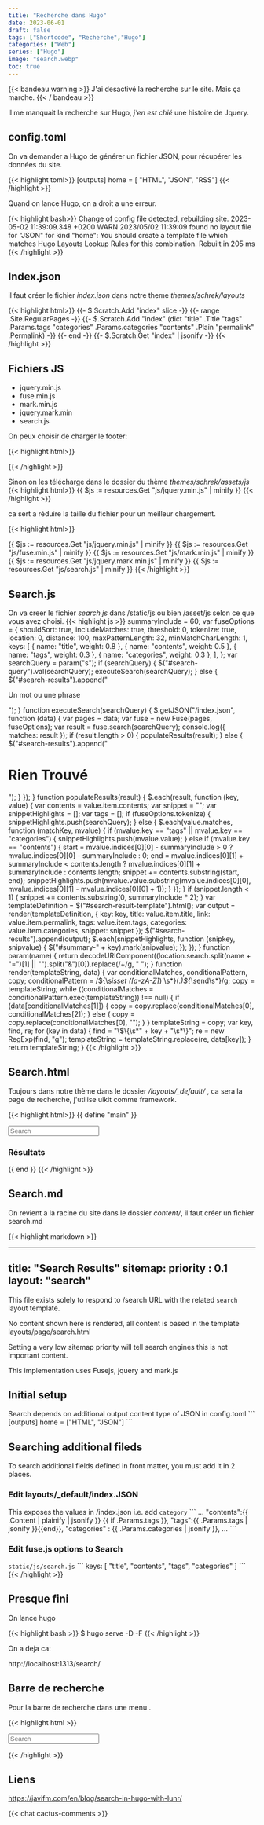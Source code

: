 ```yaml
---
title: "Recherche dans Hugo"
date: 2023-06-01
draft: false
tags: ["Shortcode", "Recherche","Hugo"]
categories: ["Web"]
series: ["Hugo"]
image: "search.webp"
toc: true
---
```


{{< bandeau warning >}} J'ai desactivé la recherche sur le site. Mais ça marche. {{< / bandeau >}} 

Il me manquait la recherche sur Hugo, *j'en est chié* une histoire de Jquery. 

## config.toml

On va demander a Hugo de générer un fichier JSON, pour récupérer les données du site.

{{< highlight toml>}}
[outputs]
    home = [ "HTML", "JSON", "RSS"]
{{< /highlight >}}

Quand on lance Hugo, on a droit a une erreur.

{{< highlight bash>}}
Change of config file detected, rebuilding site.
2023-05-02 11:39:09.348 +0200
WARN 2023/05/02 11:39:09 found no layout file for "JSON" for kind "home": You should create a template file which matches Hugo Layouts Lookup Rules for this combination.
Rebuilt in 205 ms
{{< /highlight >}}

## Index.json

il faut créer le fichier *index.json* dans notre theme *themes/schrek/layouts*

{{< highlight html>}}
{{- $.Scratch.Add "index" slice -}}
{{- range .Site.RegularPages -}}
    {{- $.Scratch.Add "index" (dict "title" .Title "tags" .Params.tags "categories" .Params.categories "contents" .Plain "permalink" .Permalink) -}}
{{- end -}}
{{- $.Scratch.Get "index" | jsonify -}}
{{< /highlight >}}

## Fichiers JS
- jquery.min.js
- fuse.min.js
- mark.min.js
- jquery.mark.min
- search.js

On peux choisir de charger  le footer:
 
{{< highlight html>}}
<script src="https://cdnjs.cloudflare.com/ajax/libs/jquery/3.6.4/jquery.min.js" integrity="sha512-pumBsjNRGGqkPzKHndZMaAG+bir374sORyzM3uulLV14lN5LyykqNk8eEeUlUkB3U0M4FApyaHraT65ihJhDpQ==" crossorigin="anonymous" referrerpolicy="no-referrer"></script>
<script src="https://cdnjs.cloudflare.com/ajax/libs/fuse.js/6.6.2/fuse.min.js" integrity="sha512-Nqw1tH3mpavka9cQCc5zWWEZNfIPdOYyQFjlV1NvflEtQ0/XI6ZQ+H/D3YgJdqSUJlMLAPRj/oXlaHCFbFCjoQ==" crossorigin="anonymous" referrerpolicy="no-referrer"></script>
<script src="https://cdnjs.cloudflare.com/ajax/libs/mark.js/8.11.1/mark.min.js" integrity="sha512-5CYOlHXGh6QpOFA/TeTylKLWfB3ftPsde7AnmhuitiTX4K5SqCLBeKro6sPS8ilsz1Q4NRx3v8Ko2IBiszzdww==" crossorigin="anonymous" referrerpolicy="no-referrer"></script>
<script src="https://cdnjs.cloudflare.com/ajax/libs/mark.js/8.11.1/jquery.mark.js" integrity="sha512-19TrqSGVSwaC2IDGHrD+tAkX59/w5cXy0BHDVwn7OJQXxavORhFSFM7DOO9soXKuo8O7gGNHiG9R2vFrXRBcTQ==" crossorigin="anonymous" referrerpolicy="no-referrer"></script>
<script defer src="/js/search.js"></script>
{{< /highlight >}}


Sinon on les télécharge dans le dossier du thème  *themes/schrek/assets/js*
{{< highlight html>}}
{{ $js := resources.Get "js/jquery.min.js" | minify }}
{{< /highlight >}}

ca sert a réduire la taille du fichier pour un meilleur chargement.

{{< highlight html>}}
  <script defer src="{{ $js.RelPermalink }}"></script>
{{ $js := resources.Get "js/jquery.min.js" | minify }}
    <script defer src="{{ $js.RelPermalink }}"></script>
{{ $js := resources.Get "js/fuse.min.js" | minify }}
    <script defer src="{{ $js.RelPermalink }}"></script>
{{ $js := resources.Get "js/mark.min.js" | minify }}
    <script defer src="{{ $js.RelPermalink }}"></script>
{{ $js := resources.Get "js/jquery.mark.min.js" | minify }}
    <script defer src="{{ $js.RelPermalink }}"></script>
{{ $js := resources.Get "js/search.js" | minify }}
    <script defer src="{{ $js.RelPermalink }}"></script>
{{< /highlight >}}


## Search.js
On va creer le fichier *search.js* dans /static/js ou bien /asset/js selon ce que vous avez choisi.
{{< highlight js >}}
summaryInclude = 60;
var fuseOptions = {
    shouldSort: true,
    includeMatches: true,
    threshold: 0,
    tokenize: true,
    location: 0,
    distance: 100,
    maxPatternLength: 32,
    minMatchCharLength: 1,
    keys: [
        { name: "title", weight: 0.8 },
        { name: "contents", weight: 0.5 },
        { name: "tags", weight: 0.3 },
        { name: "categories", weight: 0.3 },
    ],
};
var searchQuery = param("s");
if (searchQuery) {
    $("#search-query").val(searchQuery);
    executeSearch(searchQuery);
} else {
    $("#search-results").append("<p>Un mot ou une phrase</p>");
}
function executeSearch(searchQuery) {
    $.getJSON("/index.json", function (data) {
        var pages = data;
        var fuse = new Fuse(pages, fuseOptions);
        var result = fuse.search(searchQuery);
        console.log({ matches: result });
        if (result.length > 0) {
            populateResults(result);
        } else {
            $("#search-results").append("<h1>Rien Trouvé</h1>");
        }
    });
}
function populateResults(result) {
    $.each(result, function (key, value) {
        var contents = value.item.contents;
        var snippet = "";
        var snippetHighlights = [];
        var tags = [];
        if (fuseOptions.tokenize) {
            snippetHighlights.push(searchQuery);
        } else {
            $.each(value.matches, function (matchKey, mvalue) {
                if (mvalue.key == "tags" || mvalue.key == "categories") {
                    snippetHighlights.push(mvalue.value);
                } else if (mvalue.key == "contents") {
                    start = mvalue.indices[0][0] - summaryInclude > 0 ? mvalue.indices[0][0] - summaryInclude : 0;
                    end = mvalue.indices[0][1] + summaryInclude < contents.length ? mvalue.indices[0][1] + summaryInclude : contents.length;
                    snippet += contents.substring(start, end);
                    snippetHighlights.push(mvalue.value.substring(mvalue.indices[0][0], mvalue.indices[0][1] - mvalue.indices[0][0] + 1));
                }
            });
        }
        if (snippet.length < 1) {
            snippet += contents.substring(0, summaryInclude * 2);
        }
        var templateDefinition = $("#search-result-template").html();
        var output = render(templateDefinition, { key: key, title: value.item.title, link: value.item.permalink, tags: value.item.tags, categories: value.item.categories, snippet: snippet });
        $("#search-results").append(output);
        $.each(snippetHighlights, function (snipkey, snipvalue) {
            $("#summary-" + key).mark(snipvalue);
        });
    });
}
function param(name) {
    return decodeURIComponent((location.search.split(name + "=")[1] || "").split("&")[0]).replace(/\+/g, " ");
}
function render(templateString, data) {
    var conditionalMatches, conditionalPattern, copy;
    conditionalPattern = /\$\{\s*isset ([a-zA-Z]*) \s*\}(.*)\$\{\s*end\s*}/g;
    copy = templateString;
    while ((conditionalMatches = conditionalPattern.exec(templateString)) !== null) {
        if (data[conditionalMatches[1]]) {
            copy = copy.replace(conditionalMatches[0], conditionalMatches[2]);
        } else {
            copy = copy.replace(conditionalMatches[0], "");
        }
    }
    templateString = copy;
    var key, find, re;
    for (key in data) {
        find = "\\$\\{\\s*" + key + "\\s*\\}";
        re = new RegExp(find, "g");
        templateString = templateString.replace(re, data[key]);
    }
    return templateString;
}
{{< /highlight >}}

## Search.html
Toujours dans notre thème dans le dossier */layouts/_default/* , ca sera la page de recherche, j'utilise uikit comme framework.

{{< highlight html>}}
{{ define "main" }}
<div class="uk-container uk-background-muted  uk-box-shadow-large uk-padding">
<div class="uk-margin">
  <form class="uk-search uk-search-default" action="{{ "search" | absURL }}">
      <span uk-search-icon></span>
      <input class="uk-search-input" type="search" placeholder="Search" aria-label="Search" id="search-query" name="s">
  </form>
  <div id="search-results">
    <h3>Résultats</h3>
   </div>
</div>
<!-- this template is sucked in by search.js and appended to the search-results div above. So editing here will adjust style -->
<script id="search-result-template" type="text/x-js-template">
  <article class="uk-article">
    <h3 class="uk-article-title"><a  href="${link}">${title}</a></a></h3>
    <p class="uk-article-meta">${ isset categories }<p>Categories: ${categories}</p>${ end }
    ${ isset tags }<p>Tags: ${tags}</p>${ end }</p>
    <p class="uk-text-lead">${snippet}</p>
  </article>
</script>
</div>
{{ end }}
{{< /highlight >}}

## Search.md
On revient a la racine du site dans le dossier *content/*, il faut créer un fichier search.md

{{< highlight markdown >}}

---
title: "Search Results"
sitemap:
  priority : 0.1
layout: "search"
---


This file exists solely to respond to /search URL with the related `search` layout template.

No content shown here is rendered, all content is based in the template layouts/page/search.html

Setting a very low sitemap priority will tell search engines this is not important content.

This implementation uses Fusejs, jquery and mark.js


## Initial setup

Search  depends on additional output content type of JSON in config.toml
\```
[outputs]
  home = ["HTML", "JSON"]
\```

## Searching additional fileds

To search additional fields defined in front matter, you must add it in 2 places.

### Edit layouts/_default/index.JSON
This exposes the values in /index.json
i.e. add `category`
\```
...
  "contents":{{ .Content | plainify | jsonify }}
  {{ if .Params.tags }},
  "tags":{{ .Params.tags | jsonify }}{{end}},
  "categories" : {{ .Params.categories | jsonify }},
...
\```

### Edit fuse.js options to Search
`static/js/search.js`
\```
keys: [
  "title",
  "contents",
  "tags",
  "categories"
]
\```
{{< /highlight >}}

## Presque fini

On lance hugo

{{< highlight bash >}}
$ hugo serve -D -F
{{< /highlight >}}

On a deja ca: 

http://localhost:1313/search/

## Barre de recherche
Pour la barre de recherche dans une menu .

{{< highlight html >}}
    <div class="uk-margin">
      <form class="uk-search uk-search-default" action='{{ with .GetPage "/search" }}{{.Permalink}}{{end}}' method="get" >
          <span uk-search-icon></span>
          <input class="uk-search-input" type="search" placeholder="Search" aria-label="Search" id="search-query" name="s">
      </form>
    </div>
{{< /highlight >}}

## Liens

https://javifm.com/en/blog/search-in-hugo-with-lunr/

{{< chat cactus-comments >}}
